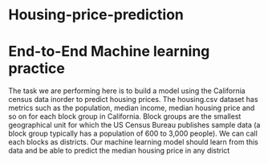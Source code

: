 # Housing-price-prediction
# End-to-End Machine learning practice


The task we are performing here is to build a model using the California census data inorder to predict housing prices.
The housing.csv dataset has metrics such as the population, median income, median housing price and so on for each block group in California. Block groups are the smallest geographical unit for which the US Census Bureau publishes sample data (a block group typically has a population of 600 to 3,000 people). We can call each blocks as districts.
Our machine learning model should learn from this data and be able to predict the median housing price in any district
